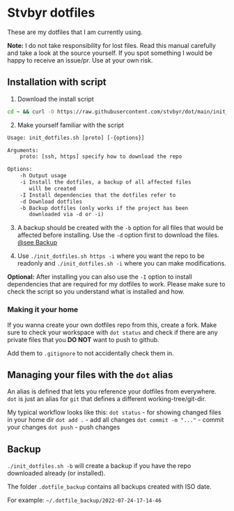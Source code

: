 # Stvbyr dotfiles

These are my dotfiles that I am currently using.

**Note:** I do not take responsibility for lost files. Read this manual carefully
and take a look at the source yourself. If you spot something I would be happy to
receive an issue/pr. Use at your own risk.

## Installation with script

1. Download the install script

```sh
cd ~ && curl -O https://raw.githubusercontent.com/stvbyr/dot/main/init_dotfiles.sh && chmod +x ./init_dotfiles.sh
```

2. Make yourself familiar with the script

```txt
Usage: init_dotfiles.sh [proto] [-{options}]

Arguments:
    proto: [ssh, https] specify how to download the repo

Options:
    -h Output usage
    -i Install the dotfiles, a backup of all affected files
       will be created
    -I Install dependencies that the dotfiles refer to
    -d Download dotfiles
    -b Backup dotfiles (only works if the project has been
       downloaded via -d or -i)
```

3. A backup should be created with the `-b` option for all files that would be
affected before installing. Use the `-d` option first to download the files.
[@see Backup](#backup)

4. Use `./init_dotfiles.sh https -i` where you want the repo to be readonly and `./init_dotfiles.sh -i` where you can make modifications.

**Optional:** After installing you can also use the `-I` option to install dependencies that are
required for my dotfiles to work. Please make sure to check the script so you
understand what is installed and how.

### Making it your home

If you wanna create your own dotfiles repo from this, create a fork. Make sure to check your
workspace with `dot status` and check if there are any private files that you **DO
NOT** want to push to github.

Add them to `.gitignore` to not accidentally check them in.

## Managing your files with the `dot` alias

An alias is defined that lets you reference your dotfiles from everywhere. `dot`
is just an alias for `git` that defines a different working-tree/git-dir.

My typical workflow looks like this:
`dot status` - for showing changed files in your home dir
`dot add .` - add all changes
`dot commit -m "..."` - commit your changes
`dot push` - push changes

## Backup

`./init_dotfiles.sh -b` will create a backup if you have the repo downloaded
already (or installed).

The folder `.dotfile_backup` contains all backups created with ISO date.

For example: `~/.dotfile_backup/2022-07-24-17-14-46`
